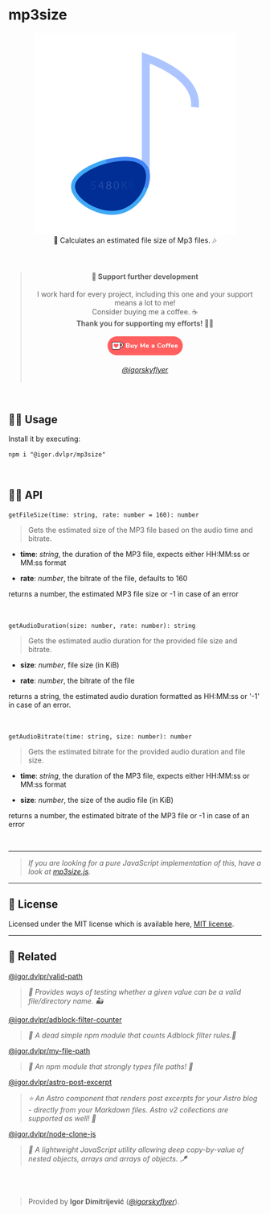 # mp3size

<p align="center" style="text-align: center; margin: auto">
	<img src="https://github.com/igorskyflyer/npm-mp3size/raw/main/public/mp3size.png">
	<br>
🧮 Calculates an estimated file size of Mp3 files. 🎶
</p>

<br>
<br>

<div align="center">
	<blockquote>
		<h4>💖 Support further development</h4>
		<span>I work hard for every project, including this one and your support means a lot to me!
		<br>
		Consider buying me a coffee. ☕
		<br>
		<strong>Thank you for supporting my efforts! 🙏😊</strong></span>
		<br>
		<br>
		<a href="https://ko-fi.com/igorskyflyer" target="_blank"><img src="https://raw.githubusercontent.com/igorskyflyer/igorskyflyer/main/assets/ko-fi.png" alt="Donate to igorskyflyer" width="150"></a>
		<br>
		<br>
		<a href="https://github.com/igorskyflyer"><em>@igorskyflyer</em></a>
		<br>
		<br>
	</blockquote>
</div>

<br>

## 🕵🏼 Usage

Install it by executing:

```shell
npm i "@igor.dvlpr/mp3size"
```

<br>

## 🤹🏼 API

`getFileSize(time: string, rate: number = 160): number`

> Gets the estimated size of the MP3 file based on the audio time and bitrate.

- **time**: _string_, the duration of the MP3 file, expects either HH:MM:ss or MM:ss format

- **rate**: _number_, the bitrate of the file, defaults to 160

returns a number, the estimated MP3 file size or -1 in case of an error

<br>

`getAudioDuration(size: number, rate: number): string`

> Gets the estimated audio duration for the provided file size and bitrate.

- **size**: _number_, file size (in KiB)

- **rate**: _number_, the bitrate of the file

returns a string, the estimated audio duration formatted as HH:MM:ss or '-1' in case of an error.

<br>

`getAudioBitrate(time: string, size: number): number`

> Gets the estimated bitrate for the provided audio duration and file size.

- **time**: _string_, the duration of the MP3 file, expects either HH:MM:ss or MM:ss format

- **size**: _number_, the size of the audio file (in KiB)

returns a number, the estimated bitrate of the MP3 file or -1 in case of an error

<br>

---

>
> *If you are looking for a pure JavaScript implementation of this, have a look at [mp3size.js](https://github.com/igorskyflyer/mp3size.js).*
>

---

## 🪪 License

Licensed under the MIT license which is available here, [MIT license](https://github.com/igorskyflyer/npm-mp3size/blob/main/LICENSE).

---

## 🧬 Related

[@igor.dvlpr/valid-path](https://www.npmjs.com/package/@igor.dvlpr/valid-path)

> _🧰 Provides ways of testing whether a given value can be a valid file/directory name. 🏜_

[@igor.dvlpr/adblock-filter-counter](https://www.npmjs.com/package/@igor.dvlpr/adblock-filter-counter)

> _🐲 A dead simple npm module that counts Adblock filter rules.🦘_

[@igor.dvlpr/my-file-path](https://www.npmjs.com/package/@igor.dvlpr/my-file-path)

> _🌟 An npm module that strongly types file paths! 🥊_

[@igor.dvlpr/astro-post-excerpt](https://www.npmjs.com/package/@igor.dvlpr/astro-post-excerpt)

> _⭐ An Astro component that renders post excerpts for your Astro blog - directly from your Markdown files. Astro v2 collections are supported as well! 💎_

[@igor.dvlpr/node-clone-js](https://www.npmjs.com/package/@igor.dvlpr/node-clone-js)

> _🧬 A lightweight JavaScript utility allowing deep copy-by-value of nested objects, arrays and arrays of objects. 🪁_

<br>
<br>

>
> Provided by **Igor Dimitrijević** ([*@igorskyflyer*](https://github.com/igorskyflyer/)).
>
